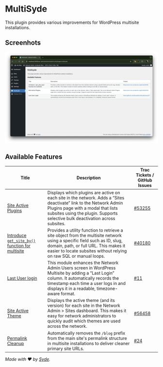 # MultiSyde

This plugin provides various improvements for WordPress multisite installations.

## Screenhots

![MultiSyde](https://github.com/inpsyde/multisyde/blob/main/.wordpress-org/screenshot-1.png?raw=true)

## Available Features

| Title                                                                     | Description                                                                                                                                                                                                                              | Trac Tickets / GitHub Issues                           |
|---------------------------------------------------------------------------|------------------------------------------------------------------------------------------------------------------------------------------------------------------------------------------------------------------------------------------|--------------------------------------------------------|
| [Site Active Plugins](./SiteActivePlugins/README.md)                      | Displays which plugins are active on each site in the network. Adds a “Sites deactivate” link to the Network Admin Plugins page with a modal that lists subsites using the plugin. Supports selective bulk deactivation across subsites. | [#53255](https://core.trac.wordpress.org/ticket/53255) |
| [Introduce `get_site_by()` function for multisite](./GetSiteBy/README.md) | Provides a utility function to retrieve a site object from the multisite network using a specific field such as ID, slug, domain, path, or full URL. This makes it easier to locate subsites without relying on raw SQL or manual loops. | [#40180](https://core.trac.wordpress.org/ticket/40180) |
| [Last User login](./LastUserLogin/README.md)                              | This module enhances the Network Admin Users screen in WordPress Multisite by adding a “Last Login” column. It automatically records the timestamp each time a user logs in and displays it in a readable, timezone-aware format.        | [#11](https://github.com/inpsyde/multisyde/issues/11)  |
| [Site Active Theme](./SiteActiveTheme/README.md)                          | Displays the active theme (and its version) for each site in the Network Admin > Sites dashboard. This makes it easy for network administrators to quickly audit which themes are used across the network.                               | [#56458](https://core.trac.wordpress.org/ticket/56458) |
| [Permalink Cleanup](./PermalinkCleanup/README.md)                         | Automatically removes the `/blog` prefix from the main site's permalink structure in multisite installations to deliver cleaner primary site URLs.                                                                                    | [#24](https://github.com/inpsyde/multisyde/issues/24)  |

_Made with ❤️ by [Syde](https://syde.com)._
